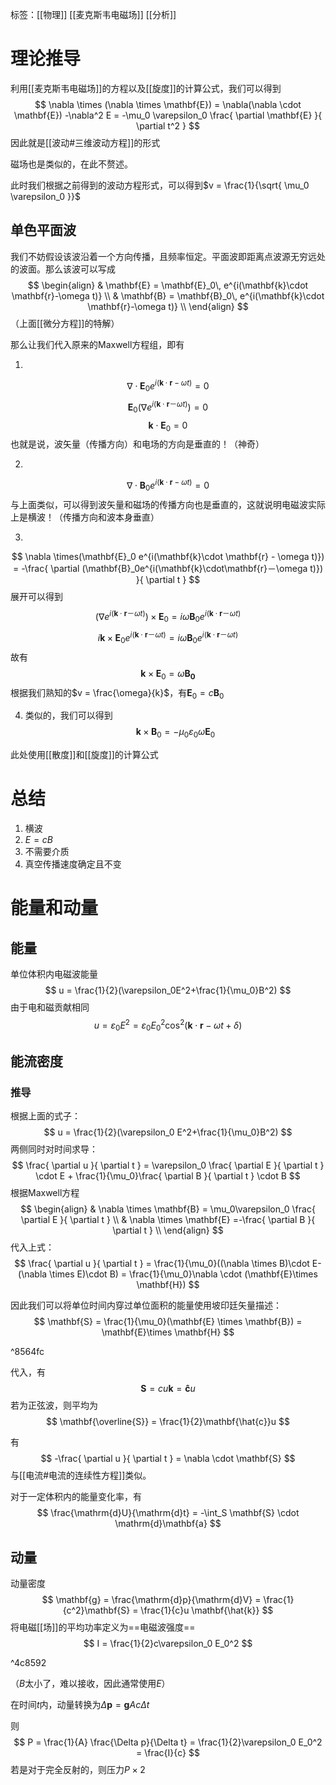 标签：[[物理]] [[麦克斯韦电磁场]] [[分析]]

# 理论推导

利用[[麦克斯韦电磁场]]的方程以及[[旋度]]的计算公式，我们可以得到
$$
\nabla \times (\nabla \times \mathbf{E}) = \nabla(\nabla \cdot \mathbf{E}) -\nabla^2 E =  -\mu_0 \varepsilon_0 \frac{ \partial \mathbf{E} }{ \partial t^2 } 
$$
因此就是[[波动#三维波动方程]]的形式

磁场也是类似的，在此不赘述。

此时我们根据之前得到的波动方程形式，可以得到$v = \frac{1}{\sqrt{ \mu_0 \varepsilon_0 }}$

## 单色平面波

我们不妨假设该波沿着一个方向传播，且频率恒定。平面波即距离点波源无穷远处的波面。那么该波可以写成
$$
\begin{align}
 & \mathbf{E} = \mathbf{E}_0\, e^{i(\mathbf{k}\cdot \mathbf{r}-\omega t)} \\
 & \mathbf{B} = \mathbf{B}_0\, e^{i(\mathbf{k}\cdot \mathbf{r}-\omega t)} \\
\end{align}
$$
（上面[[微分方程]]的特解）

那么让我们代入原来的Maxwell方程组，即有

1. 
$$
\nabla \cdot \mathbf{E}_0 e^{i(\mathbf{k} \cdot \mathbf{r} -\omega t)} = 0
$$
$$
\mathbf{E}_0 (\nabla e^{i(\mathbf{k}\cdot\mathbf{r}－\omega t)})=0
$$
$$
\mathbf{k}\cdot \mathbf{E}_0 =0
$$
	也就是说，波矢量（传播方向）和电场的方向是垂直的！（神奇）

2. 
$$
\nabla \cdot \mathbf{B}_0 e^{i(\mathbf{k}\cdot \mathbf{r} -\omega t)}=0
$$
	与上面类似，可以得到波矢量和磁场的传播方向也是垂直的，这就说明电磁波实际上是横波！（传播方向和波本身垂直）

3. 
$$
\nabla \times(\mathbf{E}_0 e^{i(\mathbf{k}\cdot \mathbf{r} - \omega t)}) = -\frac{ \partial (\mathbf{B}_0e^{i(\mathbf{k}\cdot\mathbf{r}－\omega t)}) }{ \partial t } 
$$
	展开可以得到
$$
(\nabla e^{i(\mathbf{k}\cdot\mathbf{r}－\omega t)})\times \mathbf{E}_0 = i\omega \mathbf{B}_0 e^{i(\mathbf{k}\cdot\mathbf{r}－\omega t)}
$$
$$
i\mathbf{k}\times\mathbf{E}_0 e^{i(\mathbf{k}\cdot\mathbf{r}－\omega t)} = i\omega \mathbf{B}_0 e^{i(\mathbf{k}\cdot\mathbf{r}－\omega t)}
$$
	故有
$$
\mathbf{k} \times \mathbf{E}_0 = \omega \mathbf{B_0}
$$
	根据我们熟知的$v = \frac{\omega}{k}$，有$\mathbf{E}_0 = c \mathbf{B}_0$

4. 
	类似的，我们可以得到
$$
\mathbf{k} \times \mathbf{B}_0 = -\mu_0 \varepsilon_0 \omega \mathbf{E}_0
$$

此处使用[[散度]]和[[旋度]]的计算公式


# 总结

1. 横波
2. $E=cB$
3. 不需要介质
4. 真空传播速度确定且不变

# 能量和动量

## 能量

单位体积内电磁波能量
$$
u = \frac{1}{2}(\varepsilon_0E^2+\frac{1}{\mu_0}B^2)
$$
由于电和磁贡献相同
$$
u = \varepsilon_0 E^2 = \varepsilon_0 E_0^2\cos^2(\mathbf{k} \cdot \mathbf{r} -\omega t+\delta)
$$

## 能流密度

### 推导

根据上面的式子：
$$
u = \frac{1}{2}(\varepsilon_0 E^2+\frac{1}{\mu_0}B^2)
$$
两侧同时对时间求导：
$$
\frac{ \partial u }{ \partial t } = \varepsilon_0 \frac{ \partial E }{ \partial t } \cdot E + \frac{1}{\mu_0}\frac{ \partial B }{ \partial t } \cdot B
$$
根据Maxwell方程
$$
\begin{align}
 & \nabla \times \mathbf{B} = \mu_0\varepsilon_0 \frac{ \partial E }{ \partial t }  \\
 & \nabla \times \mathbf{E} =-\frac{ \partial B }{ \partial t }  \\
\end{align}
$$
代入上式：
$$
\frac{ \partial u }{ \partial t } = \frac{1}{\mu_0}((\nabla \times B)\cdot E-(\nabla \times E)\cdot B) = \frac{1}{\mu_0}\nabla \cdot (\mathbf{E}\times \mathbf{H})
$$

因此我们可以将单位时间内穿过单位面积的能量使用坡印廷矢量描述：
$$
\mathbf{S} = \frac{1}{\mu_0}(\mathbf{E} \times \mathbf{B}) = \mathbf{E}\times \mathbf{H}
$$

^8564fc

代入，有
$$
\mathbf{S} = cu\mathbf{k} = \mathbf{\hat{c}}u
$$
若为正弦波，则平均为
$$
\mathbf{\overline{S}} = \frac{1}{2}\mathbf{\hat{c}}u
$$

有
$$
-\frac{ \partial u }{ \partial t }  = \nabla \cdot \mathbf{S}
$$
与[[电流#电流的连续性方程]]类似。

对于一定体积内的能量变化率，有
$$
\frac{\mathrm{d}U}{\mathrm{d}t} = -\int_S \mathbf{S} \cdot \mathrm{d}\mathbf{a}
$$

## 动量

动量密度
$$
\mathbf{g} = \frac{\mathrm{d}p}{\mathrm{d}V} = \frac{1}{c^2}\mathbf{S} = \frac{1}{c}u \mathbf{\hat{k}}
$$
将电磁[[场]]的平均功率定义为==电磁波强度==
$$
I = \frac{1}{2}c\varepsilon_0 E_0^2
$$

^4c8592

（$B$太小了，难以接收，因此通常使用$E$）

在时间$t$内，动量转换为$\Delta \mathbf{p} = \mathbf{g}Ac\Delta t$

则
$$
P = \frac{1}{A} \frac{\Delta p}{\Delta t} = \frac{1}{2}\varepsilon_0 E_0^2 = \frac{I}{c}
$$
若是对于完全反射的，则压力$P\times2$

